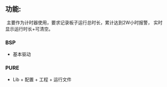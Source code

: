 ## 功能:

​	主要作为计时器使用，要求记录板子运行总时长，累计达到2W小时报警， 实时显示运行时长+可清空。

### BSP
* 基本驱动

### PURE
* Lib + 配置 + 工程 + 运行文件




